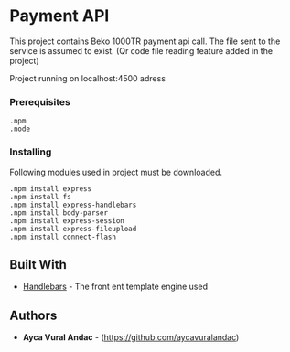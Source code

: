 # Payment API

This project contains Beko 1000TR payment api call. The file sent to the service is assumed to exist. (Qr code file reading feature added in the project)

Project running on localhost:4500 adress

### Prerequisites

```
.npm
.node
```


### Installing

Following modules used in project must be downloaded.

```
.npm install express
.npm install fs
.npm install express-handlebars
.npm install body-parser
.npm install express-session
.npm install express-fileupload
.npm install connect-flash

```

## Built With

* [Handlebars](https://handlebarsjs.com//) - The front ent template engine used


## Authors

* **Ayca Vural Andac** - (https://github.com/aycavuralandac)


